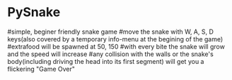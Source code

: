 # PySnake
#simple, beginer friendly snake game
#move the snake with W, A, S, D keys(also covered by a temporary info-menu at the begining of the game)
#extrafood will be spawned at 50, 150
#with every bite the snake will grow and the speed will increase
#any collision with the walls or the snake's body(including driving the head into its first segment) will get you a flickering "Game Over"
